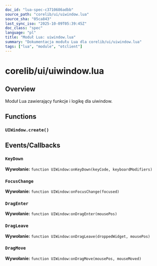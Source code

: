 ```yaml
---
doc_id: "lua-spec-c3710686adbb"
source_path: "corelib/ui/uiwindow.lua"
source_sha: "05ca843"
last_sync_iso: "2025-10-09T05:39:45Z"
doc_class: "spec"
language: "pl"
title: "Moduł Lua: uiwindow.lua"
summary: "Dokumentacja modułu Lua dla corelib/ui/uiwindow.lua"
tags: ["lua", "module", "otclient"]
---
```


# corelib/ui/uiwindow.lua

## Overview

Moduł Lua zawierający funkcje i logikę dla uiwindow.

## Functions

### `UIWindow.create()`

## Events/Callbacks

### `KeyDown`

**Wywołanie:** `function UIWindow:onKeyDown(keyCode, keyboardModifiers)`

### `FocusChange`

**Wywołanie:** `function UIWindow:onFocusChange(focused)`

### `DragEnter`

**Wywołanie:** `function UIWindow:onDragEnter(mousePos)`

### `DragLeave`

**Wywołanie:** `function UIWindow:onDragLeave(droppedWidget, mousePos)`

### `DragMove`

**Wywołanie:** `function UIWindow:onDragMove(mousePos, mouseMoved)`
